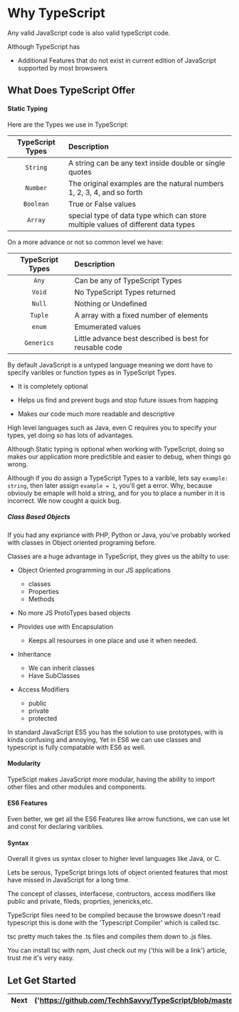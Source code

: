 # Why TypeScript

Any valid JavaScript code is also valid typeScript code.

Although TypeScript has

* Additional Features that do not exist in current edition of JavaScript supported by most browswers

## What Does TypeScript Offer

#### Static Typing

Here are the Types we use in TypeScript:


| TypeScript Types | Description |
| :--------------: | :---------- |
| `String` | A string can be any text inside double or single quotes |
| `Number` | The original examples are the natural numbers 1, 2, 3, 4, and so forth |
| `Boolean` | True or False values
| `Array` | special type of data type which can store multiple values of different data types|


On a more advance or not so common level we have: 

| TypeScript Types | Description |
| :--------------: | :---------- |
| `Any` | Can be any of TypeScript Types |
| `Void` | No TypeScript Types returned |
| `Null` | Nothing or Undefined |
| `Tuple` | A array with a fixed number of elements |
| `enum` | Emumerated values  |
| `Generics` | Little advance best described is best for reusable code|


By default JavaScript is a untyped language meaning we dont have to specify varibles or function types as in TypeScript Types.

* It is completely optional

* Helps us find and prevent bugs and stop future issues from happing

* Makes our code much more readable and descriptive

High level languages such as Java, even C requires you to specify your types, yet doing so has lots of advantages.

Although Static typing is optional when working with TypeScript, doing so makes our application more predictible and easier to debug, when things go wrong.

Although if you do assign a TypeScript Types to a varible, lets say ```example: string```, then later assign ```example = 1```, you'll get a error. Why, because obviouly be emaple will hold a string, and for you to place a number in it is incorrect. We now cought a quick bug.

##### Class Based Objects

If you had any expriance with PHP, Python or Java, you've probably worked with classes in Object oriented programing before.

Classes are a huge advantage in TypeScript, they gives us the abilty to use:

* Object Oriented programming in our JS applications
    - classes
    - Properties
    - Methods

* No more JS ProtoTypes based objects

* Provides use with Encapsulation
    - Keeps all resourses in one place and use it when needed.

* Inheritance
    - We can inherit classes
    - Have SubClasses

* Access Modifiers
    - public
    - private
    - protected


In standard JavaScript ES5 you has the solution to use prototypes, with is kinda confusing and annoying, Yet in ES6 we can use classes and typescript is fully compatable with ES6 as well.

#### Modularity

TypeScipt makes JavaScript more modular, having the ability to import other files and other modules and components.

#### ES6 Features

Even better, we get all the ES6 Features like arrow functions, we can use let and const for declaring variblies.

#### Syntax

Overall it gives us syntax closer to higher level languages like Java, or C.

Lets be serous, TypeScript brings lots of object oriented features that most have missed in JavaScript for a long time.

The concept of classes, interfacese, contructors, access modifiers like public and private, fileds, proprties, jenericks,etc.

TypeScript files need to be compiled because the browswe doesn't read typescript this is done with the 'Typescript Compiler' which is called tsc.

tsc pretty much takes the .ts files and compiles them down to .js files.

You can install tsc with npm, Just check out my ('this will be a link') article, trust me it's very easy.

## Let Get Started

| Next | ('https://github.com/TechhSavvy/TypeScript/blob/master/1_TypeScript_Notes/1.1_Basics_TypeScript.md') |
| :---: | :--- |

